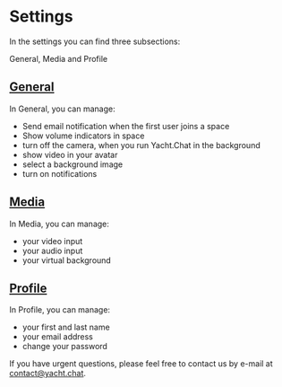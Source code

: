 

# Settings

In the settings you can find three subsections:

General, Media and Profile

## **[General](General)**
In General, you can manage:
- Send email notification when the first user joins a space
- Show volume indicators in space
- turn off the camera, when you run Yacht.Chat in the background
- show video in your avatar
- select a background image
- turn on notifications

## **[Media](Media)**
In Media, you can manage:
- your video input
- your audio input
- your virtual background

## **[Profile](Profile)**
In Profile, you can manage:
- your first and last name
- your email address
- change your password

If you have urgent questions, please feel free to contact us by e-mail at [contact@yacht.chat](mailto:contact@yacht.chat).